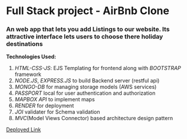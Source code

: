 <h1>Full Stack project - AirBnb Clone</h1>
<h3>An web app that lets you add Listings to our website. Its attractive interface lets users to choose there holiday destinations</h3>
<p><b>Technologies Used:</b></p>
<ol>
  <li><em>HTML-CSS-JS</em>: EJS Templating for frontend along with <em>BOOTSTRAP</em> framework</li>
  <li><em>NODE.JS</em>, <em>EXPRESS.JS</em> to build Backend server (restful api)</li>
  <li><em>MONGO-DB</em> for managing storage models (AWS services)</li>
  <li><em>PASSPORT</em> local for user authentication and authorization</li>
  <li><em>MAPBOX API</em> to implement maps</li>
  <li><em>RENDER</em> for deployment</li>
  <li><em>JOI</em> validater for Schema validation</li>
  <li><em>MVC</em>(Model Views Connector) based architecture design pattern</li>
</ol>

<a href="https://airbnbclone-1sgs.onrender.com/listings">Deployed Link</a>
